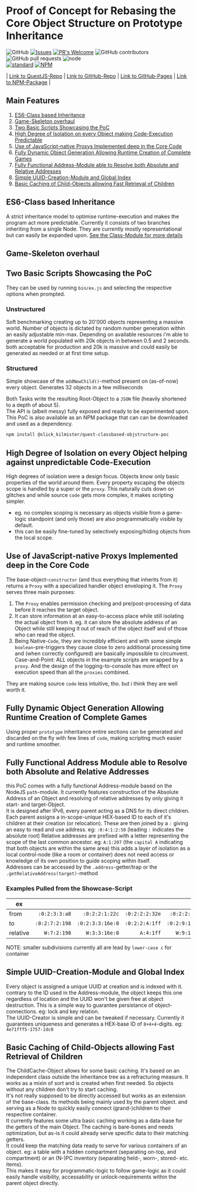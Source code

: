 # Proof of Concept for Rebasing the Core Object Structure on Prototype Inheritance

![GitHub](https://img.shields.io/github/license/kiliankilmister/quest-classbased-objstructure-poc)
[![Issues](https://img.shields.io/github/issues-raw/kiliankilmister/quest-classbased-objstructure-poc.svg?maxAge=25000)](https://github.com/kiliankilmister/quest-classbased-objstructure-poc/issues)
[![PR's Welcome](https://img.shields.io/badge/PRs-welcome-brightgreen.svg?style=flat)](http://makeapullrequest.com)
![GitHub contributors](https://img.shields.io/github/contributors/kiliankilmister/quest-classbased-objstructure-poc.svg?style=flat)
![GitHub pull requests](https://img.shields.io/github/issues-pr/kiliankilmister/quest-classbased-objstructure-poc.svg?style=flat)
![node](https://img.shields.io/node/v/@slick_kilmister/quest-classbased-objstructure-poc)<br>
[![standard]][standardl]
[![NPM](https://nodei.co/npm/@slick_kilmister/quest-classbased-objstructure-poc.png?downloads=true)](https://www.npmjs.com/package/@slick_kilmister/quest-classbased-objstructure-poc)


| [Link to QuestJS-Repo][Quest] | [Link to GitHub-Repo][repo] | [Link to GitHub-Pages][pages] | [Link to NPM-Package][NPM] |

[Quest]:<https://github.com/ThePix/QuestJS>
[NPM]:<https://www.npmjs.com/package/@slick_kilmister/quest-classbased-objstructure-poc>
[standard]:<https://cdn.rawgit.com/standard/standard/master/badge.svg>
[standardl]:<https://github.com/standard/standard>
[pages]:<https://kiliankilmister.github.io/quest-classbased-objectstructure-poc/>
[repo]:<https://github.com/KilianKilmister/quest-classbased-objectstructure-poc>


## Main Features

1. [ES6-Class based Inheritance][1]
2. [Game-Skeleton overhaul][2]
3. [Two Basic Scripts Showcasing the PoC][3]
4. [High Degree of Isolation on every Object making Code-Execution Predictable][4]
5. [Use of JavaScript-native Proxys Implemented deep in the Core Code][5]
6. [Fully Dynamic Object Generation Allowing Runtime Creation of Complete Games][6]
7. [Fully Functional Address-Module able to Resolve both Absolute and Relative Addresses][7]
8. [Simple UUID-Creation-Module and Global Index][8]
9. [Basic Caching of Child-Objects allowing Fast Retrieval of Children][9]

[1]:<#es6-class-based-inheritance>
[2]:<#game-skeleton-overhaul>
[3]:<#two-basic-scripts-showcasing-the-poc>
[4]:<#High-Degree-of-Isolation-on-every-Object-helping-against-unpredictable-Code-Execution>
[5]:<#use-of-javascript-native-proxys-implemented-deep-in-the-core-code>
[6]:<#fully-dynamic-object-generation-allowing-runtime-creation-of-complete-games>
[7]:<#fully-functional-address-module-able-to-resolve-both-absolute-and-relative-addresses>
[8]:<#simple-uuid-creation-module-and-global-index>
[9]:<#basic-caching-of-child-objects-allowing-fast-retrieval-of-children>


## ES6-Class based Inheritance

A strict inheritance model to optimise runtime-execution and makes the program act
more predictable. Currently it consists of two branches inheriting from a single
Node. They are currently mostly representational but can easily be expanded
upon. [See the Class-Module for more details][Class-Module]

[Class-Module]:<class-module.md>


## Game-Skeleton overhaul


## Two Basic Scripts Showcasing the PoC

They can be used by running `bin/ex.js` and selecting the respective options when
prompted.


### Unstructured

Soft benchmarking creating up to 20'000 objects representing a massive
world. Number of objects is dictated by random number generation within an
easily adjustable min-max. Depending on available resources i'm able to
generate a world populated with 20k objects in between 0.5 and 2 seconds.
both acceptable for production and 20k is massive and could easily be
generated as needed or at first time setup.


### Structured

Simple showcase of the `addNewChild()`-method present on (as-of-now) every
object. Generates 32 objects in a few milliseconds


Both Tasks write the resulting Root-Object to a `JSON` file (heavily shortened to
a depth of about 5).  
The API is (albeit messy) fully exposed and ready to be experimented upon. This
PoC is also available as an NPM package that can can be downloaded and used as
a dependency.

```sh
npm install @slick_kilmister/quest-classbased-objstructure-poc
```


## High Degree of Isolation on every Object helping against unpredictable Code-Execution

High degrees of isolation were a design focus. Objects know only basic
properties of the world around them. Every property escaping the objects scope
is handled by a super or the `proxy`. This naturally cuts down on glitches and
while source `code` gets more complex, it makes scripting simpler.

- eg. no complex scoping is necessary as objects visible from a game-logic
  standpoint (and only those) are also programmatically visible by default.
- this can be easily fine-tuned by selectively exposing/hiding objects from the
  local scope.


## Use of JavaScript-native Proxys Implemented deep in the Core Code

The base-object-`constructor` (and thus everything that inherits from it)
returns a `Proxy` with a specialized handler object enveloping it.
The `Proxy` serves three main purposes:

1. The `Proxy` enables permission checking and pre/post-processing of data before it reaches
   the target object.
2. It can store information at an easy-to-access place while still isolating the
   actual object from it. eg. it can store the absolute address of an Object
   while still keeping it out of reach of the object itself and of those who can
   read the object.
3. Being Native-`Code`, they are incredibly efficient and with some simple
   `boolean`-pre-triggers they cause close to zero additional processing time and
   (when correctly configured) are basically impossible to circumvent.  
   Case-and-Point: ALL objects in the example scripts are wrapped by a
   `proxy`.
   And the design of the logging-to-console has more effect on execution speed than all
   the `proxies` combined.

They are making source `code` less intuitive, tho. but i think they are well worth
it.


## Fully Dynamic Object Generation Allowing Runtime Creation of Complete Games

Using proper `prototype` inheritance entire sections can be generated and
discarded on the fly with few lines of `code`, making scripting much easier and
runtime smoother.


## Fully Functional Address Module able to Resolve both Absolute and Relative Addresses

this PoC comes with a fully functional Address-module based on the NodeJS
`path`-module. It currently features construction of the Absolute Address of an
Object and resolving of relative addresses by only giving it start- and
target-Object.  
It is designed after IPv6, every parent acting as a DNS for its direct children.
Each parent assigns a in-scope-unique HEX-based ID to each of it's children at their
creation (or relocation). These are then joined by a `:` giving an easy to read
and use address. eg: `:0:4:1:2:50` (leading `:` indicates the absolute root)
Relative addresses are prefixed with a letter representing the scope of the last
common ancestor. eg: `A:1:207` (the `capital A` indicating that both objects are
within the same area) this adds a layer of isolation as a local control-node
(like a room or container) does not need access or knowledge of its own
position to guide scoping within itself.  
Addresses can be accessed by the `.address`-getter/trap or
the `.getRelativeAddress(target)`-method


### Examples Pulled from the Showcase-Script

| ex       |                |                  |                |                |                |
| -------- | -------------: | ---------------: | -------------: | -------------: | -------------: |
| from     |  `:0:2:3:3:a8` |   `:0:2:2:1:22c` | `:0:2:2:2:32e` |  `:0:2:2:4:52` | `:0:2:7:1:1d0` |
| to       | `:0:2:7:2:198` | `:0:2:3:3:16e:0` | `:0:2:2:4:1ff` | `:0:2:9:1:362` | `:0:2:a:2:335` |
| relative |    `W:7:2:198` |  ` W:3:3:16e:0 ` |      `A:4:1ff` |    `W:9:1:362` |    `W:a:2:335` |

NOTE: smaller subdivisions currently all are lead by `lower-case c` for container


## Simple UUID-Creation-Module and Global Index

Every object is assigned a unique UUID at creation and is indexed with it.
contrary to the ID used in the Address-module, the object keeps this one
regardless of location and the UUID won't be given free at object destruction.
This is a simple way to guarantee persistance of object-connections. eg: lock
and key relation.  
The UUID-Creator is simple and can be tweaked if necessary. Currently it
guarantees uniqueness and generates a HEX-base ID of `8+4+4`-digits.
eg: `4e71fff5-1757-1dc0`


## Basic Caching of Child-Objects allowing Fast Retrieval of Children

The ChildCache-Object allows for some basic caching. It's based on an
independent class outside the inheritance tree as a refracturing measure.
It works as a mixin of sort and is created when first needed. So objects without
any children don't try to start caching.  
It's not really supposed to be directly accessed but works as an extension of
the base-class. Its methods being mainly used by the parent object. and serving
as a Node to quickly easily connect (grand-)children to their respective
container.  
It currently features some ultra basic caching working as a data-base for the
getters of the main Object. The caching is bare-bones and needs optimization,
but as-is it could already serve specific data to their matching getters.  
It could keep the matching data ready to serve for various containers of an
object. eg: a table with a hidden compartment (separating on-top, and
compartment) or an (N-)PC inventory (separating held-, worn-, stored- etc. items).  
This makes it easy for programmatic-logic to follow game-logic as it could
easily handle visibility, accessability or unlock-requirements within the parent object directly.
